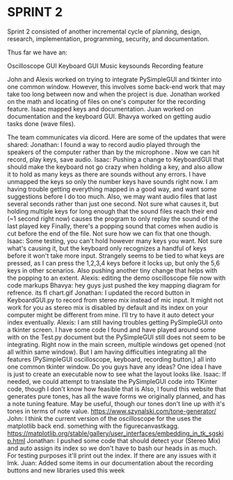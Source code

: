 # SPRINT 2

Sprint 2 consisted of another incremental cycle of planning, design, research, implementation, programming, security, and documentation.

Thus far we have an:

Oscilloscope GUI
Keyboard GUI
Music keysounds
Recording feature

John and Alexis worked on trying to integrate PySimpleGUI and tkinter into one common window. However, this involves some back-end work that may take too long between now and when the project is due.
Jonathan worked on the math and locating of files on one's computer for the recording feature.
Isaac mapped keys and documentation. Juan worked on documentation and the keyboard GUI. Bhavya worked on getting audio tasks done (wave files). 

The team communicates via dicord. 
Here are some of the updates that were shared:
Jonathan: I found a way to record audio played through the speakers of the computer rather than by the microphone . Now we can hit record, play keys, save audio.
Isaac: Pushing a change to KeyboardGUI that should make the keyboard not go crazy when holding a key, and also allow it to hold as many keys as there are sounds without any errors.  I have unmapped the keys so only the number keys have sounds right now.  I am having trouble getting everything mapped in a good way, and want some suggestions before I do too much.
Also, we may want audio files that last several seconds rather than just one second.  Not sure what causes it, but holding multiple keys for long enough that the sound files reach their end (~1 second right now) causes the program to only replay the sound of the last played key
Finally, there's a popping sound that comes when audio is cut before the end of the file.  Not sure how we can fix that one though. 
Isaac: Some testing, you can't hold however many keys you want.  Not sure what's causing it, but the keyboard only recognizes a handful of keys before it won't take more input.  Strangely seems to be tied to what keys are pressed, as I can press the 1,2,3,4 keys before it locks up, but only the 5,6 keys in other scenarios.  Also pushing another tiny change that helps with the popping to an extent.
Alexis: editing the demo oscilloscope file now with code markups
Bhavya: hey guys just pushed the key mapping diagram for refrence. its fl chart.gif
Jonathan: I updated the record button in KeyboardGUI.py to record from stereo mix instead of mic input. It might not work for you as stereo mix is disabled by default and its index on your computer might be different from mine. I’ll try to have it auto detect your index eventually.
Alexis: I am still having troubles getting PySimpleGUI onto a tkinter screen. I have some code I found and have played around some with on the Test.py document but the PySimpleGUI still does not seem to be integrating. Right now in the main screen, multiple windows get opened (not all within same window).  But I am having difficulties integrating all the features (PySimpleGUI oscilloscope, keyboard, recording button,) all into one common tkinter window. Do you guys have any ideas? One idea I have is just to create an executable now to see what the layout looks like.
Isaac: If needed, we could attempt to translate the PySimpleGUI code into TKinter code, though I don't know how feasible that is
Also, I found this website that generates pure tones, has all the wave forms we originally planned, and has a note tuning feature.  May be useful, though our tones don't line up with it's tones in terms of note value.
https://www.szynalski.com/tone-generator/
John: I think the current version of the oscilloscope for the uses the matplotlib back end. something with the figurecanvastkagg.
https://matplotlib.org/stable/gallery/user_interfaces/embedding_in_tk_sgskip.html
Jonathan: I pushed some code that should detect your (Stereo Mix) and auto assign its index so we don't have to bash our heads in as much. For testing purposes it'll print out the index. If there are any issues with it lmk.
Juan: Added some items in our documentation about the recording buttons and new libraries used this week
